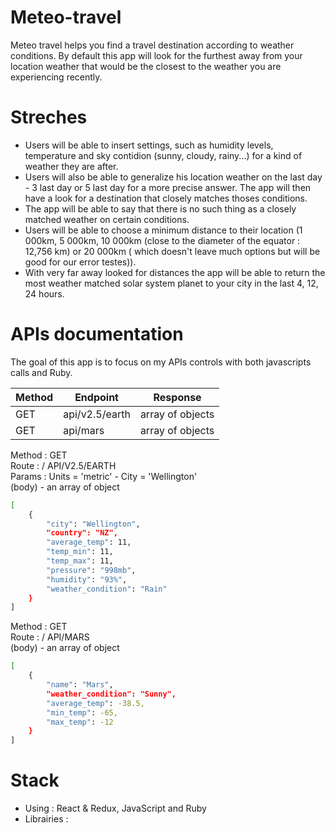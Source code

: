 # Meteo-travel
Meteo travel helps you find a travel destination according to weather conditions.
By default this app will look for the furthest away from your location weather that would be the closest to the weather you are experiencing recently.

# Streches
- Users will be able to insert settings, such as humidity levels, temperature and sky contidion (sunny, cloudy, rainy...) for a kind of weather they are after. 
- Users will also be able to generalize his location weather on the last day - 3 last day or 5 last day for a more precise answer. The app will then have a look for a destination that closely matches thoses conditions.
- The app will be able to say that there is no such thing as a closely matched weather on certain conditions.
- Users will be able to choose a minimum distance to their location (1 000km, 5 000km, 10 000km (close to the diameter of the equator : 12,756 km) or 20 000km (
which doesn't leave much options but will be good for our error testes)).
- With very far away looked for distances the app will be able to return the most weather matched solar system planet to your city in the last 4, 12, 24 hours.

# APIs documentation
The goal of this app is to focus on my APIs controls with both javascripts calls and Ruby.

  | Method | Endpoint | Response | 
  | --- | --- | --- |
  | GET | api/v2.5/earth | array of objects |
  | GET | api/mars | array of objects | 



Method : GET \
Route : / API/V2.5/EARTH \
Params : Units = 'metric' - City = 'Wellington' \
(body) - an array of object

```sh
[
    {
        "city": "Wellington",
        "country": "NZ",
        "average_temp": 11,
        "temp_min": 11,
        "temp_max": 11,
        "pressure": "998mb",
        "humidity": "93%",
        "weather_condition": "Rain"
    }
]
```

Method : GET \
Route : / API/MARS \
(body) - an array of object

```sh
[
    {
        "name": "Mars",
        "weather_condition": "Sunny",
        "average_temp": -38.5,
        "min_temp": -65,
        "max_temp": -12
    }
]
```


# Stack 
- Using : React & Redux, JavaScript and Ruby
- Librairies : 

